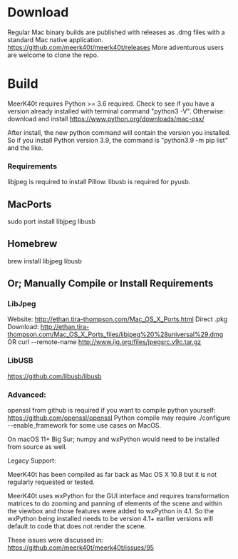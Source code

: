 # Download
Regular Mac binary builds are published with releases as .dmg files with a standard Mac native application. https://github.com/meerk40t/meerk40t/releases 
More adventurous users are welcome to clone the repo.      

# Build
MeerK40t requires Python >= 3.6 required. Check to see if you have a version already installed with terminal command "python3 -V". Otherwise: download and install https://www.python.org/downloads/mac-osx/

After install, the new python command will contain the version you installed. So if you install Python version 3.9, the command is "python3.9 -m pip list" and the like.
### Requirements
libjpeg is required to install Pillow. 
libusb is required for pyusb.

## MacPorts
sudo port install libjpeg libusb
## Homebrew
brew install libjpeg libusb
## Or; Manually Compile or Install Requirements
### LibJpeg
Website: http://ethan.tira-thompson.com/Mac_OS_X_Ports.html 
Direct .pkg Download: http://ethan.tira-thompson.com/Mac_OS_X_Ports_files/libjpeg%20%28universal%29.dmg
OR
curl --remote-name http://www.ijg.org/files/jpegsrc.v9c.tar.gz
### LibUSB
https://github.com/libusb/libusb

### Advanced:
openssl from github is required if you want to compile python yourself: https://github.com/openssl/openssl Python compile may require ./configure --enable_framework for some use cases on MacOS.

On macOS 11+ Big Sur; numpy and wxPython would need to be installed from source as well. 

Legacy Support:

MeerK40t has been compiled as far back as Mac OS X 10.8 but it is not regularly requested or tested.

MeerK40t uses wxPython for the GUI interface and requires transformation matrices to do zooming and panning of elements of the scene and within the viewbox and those features were added to wxPython in 4.1. So the wxPython being installed needs to be version 4.1+ earlier versions will default to code that does not render the scene.

These issues were discussed in:
https://github.com/meerk40t/meerk40t/issues/95